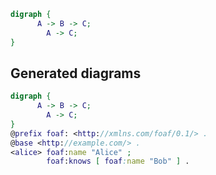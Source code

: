 
~~~~ {.dot .Grankdir:LR}
digraph {
      A -> B -> C;
        A -> C;
}
~~~~


## Generated diagrams

~~~~ {.dot .Grankdir:LR}
digraph {
      A -> B -> C;
        A -> C;
}
@prefix foaf: <http://xmlns.com/foaf/0.1/> .
@base <http://example.com/> .
<alice> foaf:name "Alice" ;
        foaf:knows [ foaf:name "Bob" ] .
~~~~        
